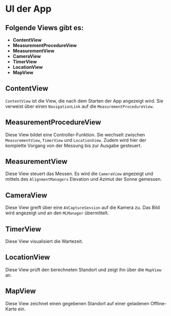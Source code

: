 #  UI der App

## Folgende Views gibt es:

* __ContentView__
* __MeasurementProcedureView__
* __MeasurementView__
* __CameraView__
* __TimerView__
* __LocationView__
* __MapView__

## ContentView

`ContentView` ist die View, die nach dem Starten der App angezeigt wird. Sie verweist über einen `NavigationLink` auf die `MeasurementProcedureView`.

## MeasurementProcedureView

Diese View bildet eine Controller-Funktion. Sie wechselt zwischen `MeasurementView`, `TimerView` und `LocationView`.  Zudem wird hier der komplette Vorgang von der Messung bis zur Ausgabe gesteuert.

## MeasurementView

Diese View steuert das Messen. Es wird die `CameraView` angezeigt und mittels des `AlignmentManagers` Elevation und Azimut der Sonne gemessen.

## CameraView

Diese View greift über eine `AVCaptureSession` auf die Kamera zu. Das Bild wird angezeigt und an den `MLManager` übermittelt.

## TimerView

Diese View visualisiert die Wartezeit.

## LocationView

Diese View prüft den berechneten Standort und zeigt ihn über die `MapView` an.

## MapView

Diese View zeichnet einen gegebenen Standort auf einer geladenen Offline-Karte ein.
